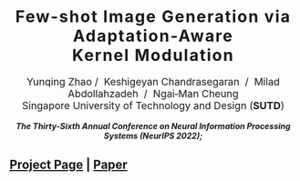 <h1 align='center' style="text-align:center; font-weight:bold; font-size:2.0em;letter-spacing:2.0px;">
                Few-shot Image Generation via Adaptation-Aware <br> Kernel Modulation</h1>
<p align='center' style="text-align:center;font-size:1.25em;">
    <a href="https://yunqing-me.github.io/" target="_blank" style="text-decoration: none;">Yunqing Zhao</a>&nbsp;/&nbsp;
    <a href="https://keshik6.github.io/" target="_blank" style="text-decoration: none;">Keshigeyan Chandrasegaran&nbsp</a>&nbsp;/&nbsp;
    <a href="https://miladabd.github.io/" target="_blank" style="text-decoration: none;">Milad Abdollahzadeh&nbsp</a>&nbsp;/&nbsp;
    <a href="https://sites.google.com/site/mancheung0407/" target="_blank" style="text-decoration: none;">Ngai&#8209;Man&nbsp;Cheung</a></br>
Singapore University of Technology and Design (<b>SUTD</b>)<br/>
</p>

<p align='center';>
<b>
<em>The Thirty-Sixth Annual Conference on Neural Information Processing Systems (NeurIPS 2022);</em>
</b>
</p>

## [Project Page](https://yunqing-me.github.io/FSIG-ImportanceProbing-KML/)  |  [Paper]()
